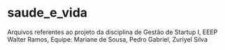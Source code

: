 # saude_e_vida
Arquivos referentes ao projeto da disciplina de Gestão de Startup I, EEEP Walter Ramos, Equipe: Mariane de Sousa, Pedro Gabriel, Zuriyel Silva
